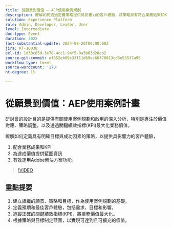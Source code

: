 ```yaml
---
title: 從願景到價值 — AEP使用案例規劃
description: 瞭解如何透過定義策略提供具影響力的客戶體驗，該策略具有符合業務結果和KPI的明確目標和成功因素，為藍圖提供資訊以實現可實現的價值，並有效利用Adobe解決方案功能。
solution: Experience Platform
role: Admin, Developer, Leader, User
level: Intermediate
doc-type: Event
duration: 3022
last-substantial-update: 2024-08-26T00:00:00Z
jira: KT-16038
exl-id: 1d30c85d-3e78-4cc1-94f5-0a5b63d20ab2
source-git-commit: ef652eb09c33f11d69ec66f70013cd3e53537a95
workflow-type: tm+mt
source-wordcount: '170'
ht-degree: 1%

---
```


# 從願景到價值：AEP使用案例計畫

研討會的設計目的是提供有關使用案例規劃和啟用的深入分析，特別是專注於價值對應、策略調整，以及透過關鍵績效指標(KPI)最大化業務價值。

瞭解如何定義具有明確目標與成功因素的策略，以提供具影響力的客戶體驗，

1. 配合業務成果和KPI
1. 為達成價值提供藍圖資訊
1. 有效運用Adobe解決方案功能。

>[!VIDEO](https://video.tv.adobe.com/v/3433025/?learn=on)

## 重點提要

1. 建立組織的願景、策略和目標，作為使用案例規劃的基礎。
1. 定義預期和最佳客戶體驗，包括需求、目標和影響。
1. 追蹤正確的關鍵績效指標(KPI)，將業務價值最大化。
1. 根據策略與目標制定藍圖，以實現可達到且可擴充的價值。
